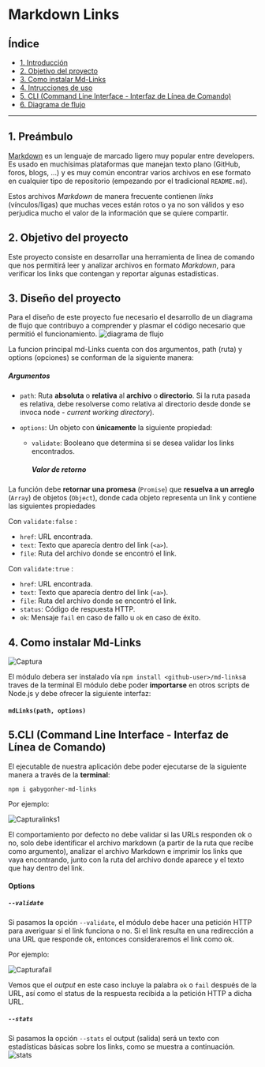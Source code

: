 # Markdown Links

## Índice

- [1. Introducción](#1-Introducción)
- [2. Objetivo del proyecto](#2-Objetivo-del-proyecto)
- [3. Como instalar Md-Links](#3-Como-instalar-Md--Links)
- [4. Intrucciones de uso](#4-instrucciones-de-uso)
- [5. CLI (Command Line Interface - Interfaz de Línea de Comando)](#5-CLI-interfaz-de-Linea-de-Comando)
- [6. Diagrama de flujo](#6-Diagrama-de-flujo)


***

## 1. Preámbulo
[Markdown](https://es.wikipedia.org/wiki/Markdown) es un lenguaje de marcado
ligero muy popular entre developers. Es usado en muchísimas plataformas que
manejan texto plano (GitHub, foros, blogs, ...) y es muy común
encontrar varios archivos en ese formato en cualquier tipo de repositorio
(empezando por el tradicional `README.md`).

Estos archivos _Markdown_ de manera frecuente contienen _links_ (vínculos/ligas) que
muchas veces están rotos o ya no son válidos y eso perjudica mucho el valor de
la información que se quiere compartir.

## 2. Objetivo del proyecto
Este proyecto consiste en desarrollar una herramienta de linea de comando que nos permitirá leer y analizar archivos
en formato _Markdown_, para verificar los links que contengan y reportar algunas estadísticas.

## 3. Diseño del proyecto
Para el diseño de este proyecto fue necesario el desarrollo de un diagrama de flujo que contribuyo a comprender y plasmar el código necesario que permitió el funcionamiento.
![diagrama de flujo](https://user-images.githubusercontent.com/114185794/218779747-54cd7e91-f02d-4fe6-b426-fd584dcc67c7.png)


La funcion principal md-Links cuenta con dos argumentos, path (ruta) y options (opciones) se conforman de la siguiente manera:

##### Argumentos

- `path`: Ruta **absoluta** o **relativa** al **archivo** o **directorio**.
  Si la ruta pasada es relativa, debe resolverse como relativa al directorio
  desde donde se invoca node - _current working directory_).
- `options`: Un objeto con **únicamente** la siguiente propiedad:

  - `validate`: Booleano que determina si se desea validar los links
    encontrados.

    ##### Valor de retorno

La función debe **retornar una promesa** (`Promise`) que **resuelva a un arreglo**
(`Array`) de objetos (`Object`), donde cada objeto representa un link y contiene
las siguientes propiedades

Con `validate:false` :

- `href`: URL encontrada.
- `text`: Texto que aparecía dentro del link (`<a>`).
- `file`: Ruta del archivo donde se encontró el link.

Con `validate:true` :

- `href`: URL encontrada.
- `text`: Texto que aparecía dentro del link (`<a>`).
- `file`: Ruta del archivo donde se encontró el link.
- `status`: Código de respuesta HTTP.
- `ok`: Mensaje `fail` en caso de fallo u `ok` en caso de éxito.

## 4. Como instalar Md-Links
![Captura](https://user-images.githubusercontent.com/114185794/218780224-7b514613-3f0e-4b62-9999-1d8899377b17.PNG)

El módulo debera ser instalado vía `npm install <github-user>/md-links`a traves de la terminal
El módulo debe poder **importarse** en otros scripts de Node.js y debe ofrecer la
siguiente interfaz:

#### `mdLinks(path, options)`

## 5.CLI (Command Line Interface - Interfaz de Línea de Comando)

El ejecutable de nuestra aplicación debe poder ejecutarse de la siguiente
manera a través de la **terminal**:

`npm i gabygonher-md-links`

Por ejemplo:

![Capturalinks1](https://user-images.githubusercontent.com/114185794/218780688-fe024c31-ae0a-452a-b3a5-776dff9709a6.PNG)

El comportamiento por defecto no debe validar si las URLs responden ok o no,
solo debe identificar el archivo markdown (a partir de la ruta que recibe como
argumento), analizar el archivo Markdown e imprimir los links que vaya
encontrando, junto con la ruta del archivo donde aparece y el texto
que hay dentro del link.

#### Options

##### `--validate`

Si pasamos la opción `--validate`, el módulo debe hacer una petición HTTP para
averiguar si el link funciona o no. Si el link resulta en una redirección a una
URL que responde ok, entonces consideraremos el link como ok.

Por ejemplo:

![Capturafail](https://user-images.githubusercontent.com/114185794/218781053-bf2f09fa-f873-4db2-be85-d202f176df49.PNG)


Vemos que el _output_ en este caso incluye la palabra `ok` o `fail` después de
la URL, así como el status de la respuesta recibida a la petición HTTP a dicha
URL.

##### `--stats`

Si pasamos la opción `--stats` el output (salida) será un texto con estadísticas
básicas sobre los links, como se muestra a continuación.
![stats](https://user-images.githubusercontent.com/114185794/218781206-d59a6061-479d-4b25-83e8-41088014dccb.PNG)
